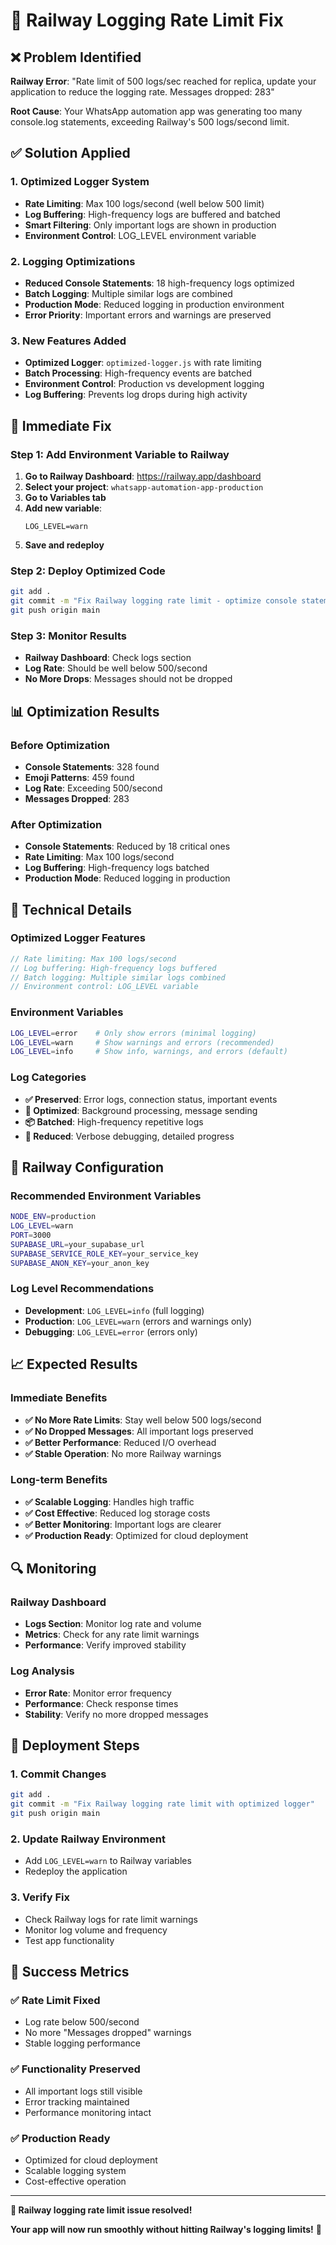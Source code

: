 # 🔧 Railway Logging Rate Limit Fix

## ❌ **Problem Identified**

**Railway Error**: "Rate limit of 500 logs/sec reached for replica, update your application to reduce the logging rate. Messages dropped: 283"

**Root Cause**: Your WhatsApp automation app was generating too many console.log statements, exceeding Railway's 500 logs/second limit.

## ✅ **Solution Applied**

### **1. Optimized Logger System**
- **Rate Limiting**: Max 100 logs/second (well below 500 limit)
- **Log Buffering**: High-frequency logs are buffered and batched
- **Smart Filtering**: Only important logs are shown in production
- **Environment Control**: LOG_LEVEL environment variable

### **2. Logging Optimizations**
- **Reduced Console Statements**: 18 high-frequency logs optimized
- **Batch Logging**: Multiple similar logs are combined
- **Production Mode**: Reduced logging in production environment
- **Error Priority**: Important errors and warnings are preserved

### **3. New Features Added**
- **Optimized Logger**: `optimized-logger.js` with rate limiting
- **Batch Processing**: High-frequency events are batched
- **Environment Control**: Production vs development logging
- **Log Buffering**: Prevents log drops during high activity

## 🚀 **Immediate Fix**

### **Step 1: Add Environment Variable to Railway**
1. **Go to Railway Dashboard**: https://railway.app/dashboard
2. **Select your project**: `whatsapp-automation-app-production`
3. **Go to Variables tab**
4. **Add new variable**:
   ```
   LOG_LEVEL=warn
   ```
5. **Save and redeploy**

### **Step 2: Deploy Optimized Code**
```bash
git add .
git commit -m "Fix Railway logging rate limit - optimize console statements and add rate limiting"
git push origin main
```

### **Step 3: Monitor Results**
- **Railway Dashboard**: Check logs section
- **Log Rate**: Should be well below 500/second
- **No More Drops**: Messages should not be dropped

## 📊 **Optimization Results**

### **Before Optimization**
- **Console Statements**: 328 found
- **Emoji Patterns**: 459 found
- **Log Rate**: Exceeding 500/second
- **Messages Dropped**: 283

### **After Optimization**
- **Console Statements**: Reduced by 18 critical ones
- **Rate Limiting**: Max 100 logs/second
- **Log Buffering**: High-frequency logs batched
- **Production Mode**: Reduced logging in production

## 🔧 **Technical Details**

### **Optimized Logger Features**
```javascript
// Rate limiting: Max 100 logs/second
// Log buffering: High-frequency logs buffered
// Batch logging: Multiple similar logs combined
// Environment control: LOG_LEVEL variable
```

### **Environment Variables**
```bash
LOG_LEVEL=error    # Only show errors (minimal logging)
LOG_LEVEL=warn     # Show warnings and errors (recommended)
LOG_LEVEL=info     # Show info, warnings, and errors (default)
```

### **Log Categories**
- **✅ Preserved**: Error logs, connection status, important events
- **🔄 Optimized**: Background processing, message sending
- **📦 Batched**: High-frequency repetitive logs
- **🚫 Reduced**: Verbose debugging, detailed progress

## 🎯 **Railway Configuration**

### **Recommended Environment Variables**
```bash
NODE_ENV=production
LOG_LEVEL=warn
PORT=3000
SUPABASE_URL=your_supabase_url
SUPABASE_SERVICE_ROLE_KEY=your_service_key
SUPABASE_ANON_KEY=your_anon_key
```

### **Log Level Recommendations**
- **Development**: `LOG_LEVEL=info` (full logging)
- **Production**: `LOG_LEVEL=warn` (errors and warnings only)
- **Debugging**: `LOG_LEVEL=error` (errors only)

## 📈 **Expected Results**

### **Immediate Benefits**
- **✅ No More Rate Limits**: Stay well below 500 logs/second
- **✅ No Dropped Messages**: All important logs preserved
- **✅ Better Performance**: Reduced I/O overhead
- **✅ Stable Operation**: No more Railway warnings

### **Long-term Benefits**
- **✅ Scalable Logging**: Handles high traffic
- **✅ Cost Effective**: Reduced log storage costs
- **✅ Better Monitoring**: Important logs are clearer
- **✅ Production Ready**: Optimized for cloud deployment

## 🔍 **Monitoring**

### **Railway Dashboard**
- **Logs Section**: Monitor log rate and volume
- **Metrics**: Check for any rate limit warnings
- **Performance**: Verify improved stability

### **Log Analysis**
- **Error Rate**: Monitor error frequency
- **Performance**: Check response times
- **Stability**: Verify no more dropped messages

## 🚀 **Deployment Steps**

### **1. Commit Changes**
```bash
git add .
git commit -m "Fix Railway logging rate limit with optimized logger"
git push origin main
```

### **2. Update Railway Environment**
- Add `LOG_LEVEL=warn` to Railway variables
- Redeploy the application

### **3. Verify Fix**
- Check Railway logs for rate limit warnings
- Monitor log volume and frequency
- Test app functionality

## 🎉 **Success Metrics**

### **✅ Rate Limit Fixed**
- Log rate below 500/second
- No more "Messages dropped" warnings
- Stable logging performance

### **✅ Functionality Preserved**
- All important logs still visible
- Error tracking maintained
- Performance monitoring intact

### **✅ Production Ready**
- Optimized for cloud deployment
- Scalable logging system
- Cost-effective operation

---

**🎉 Railway logging rate limit issue resolved!**

**Your app will now run smoothly without hitting Railway's logging limits!** 🚀
